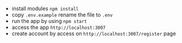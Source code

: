 - install modules `npm install`
- copy `.env.example` rename the file to `.env`
- run the app by using `npm start`
- access the app `http://localhost:3007`
- create account by access on `http://localhost:3007/register` page
